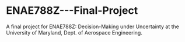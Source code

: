 # ENAE788Z---Final-Project
A final project for ENAE788Z: Decision-Making under Uncertainty at the University of Maryland, Dept. of Aerospace Engineering. 
